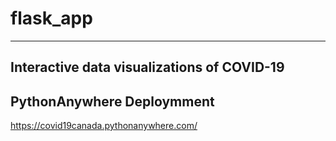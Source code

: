 # flask_app

***

## Interactive data visualizations of COVID-19

## PythonAnywhere Deploymment 

https://covid19canada.pythonanywhere.com/
